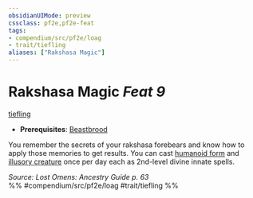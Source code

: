 ```yaml
---
obsidianUIMode: preview
cssclass: pf2e,pf2e-feat
tags:
- compendium/src/pf2e/loag
- trait/tiefling
aliases: ["Rakshasa Magic"]
---
```

# Rakshasa Magic  *Feat 9*  
[tiefling](/rules/traits/tiefling-b1.md)  

- **Prerequisites**: [Beastbrood](/compendium/feats/beastbrood-loag.md)

You remember the secrets of your rakshasa forebears and know how to apply those memories to get results. You can cast [humanoid form](/compendium/spells/humanoid-form.md) and [illusory creature](/compendium/spells/illusory-creature.md) once per day each as 2nd-level divine innate spells.

*Source: Lost Omens: Ancestry Guide p. 63*  
%% #compendium/src/pf2e/loag #trait/tiefling %%